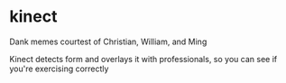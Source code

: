 # kinect

Dank memes courtest of Christian, William, and Ming

Kinect detects form and overlays it with professionals, so you can see if you're exercising correctly
